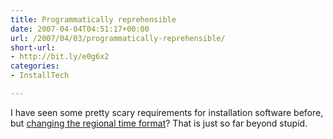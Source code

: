 ```yaml
---
title: Programmatically reprehensible
date: 2007-04-04T04:51:17+00:00
url: /2007/04/03/programmatically-reprehensible/
short-url:
- http://bit.ly/e0g6x2
categories:
- InstallTech

---
```

<div class='microid-mailto+http:sha1:e3d2e5b0b8ad5417d26698dcc556ba9ada4c6262'>

I have seen some pretty scary requirements for installation software before, but [changing the regional time format](http://www.nabble.com/setting-computer-regional-time-format-tf3509715.html#a9828848)? That is just so far beyond stupid.

